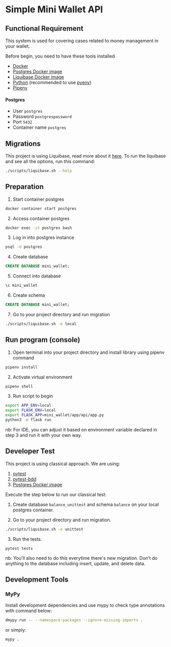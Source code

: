 # Simple Mini Wallet API

## Functional Requirement

This system is used for covering cases related to money management in your wallet.

Before begin, you need to have these tools installed

* [Docker](https://www.docker.com/)
* [Postgres Docker image](https://hub.docker.com/_/postgres)
* [Liquibase Docker image](https://hub.docker.com/r/liquibase/liquibase)
* [Python](https://www.python.org/) (recommended to use [pyenv](https://github.com/pyenv/pyenv))
* [Pipenv](https://github.com/pypa/pipenv)

#### Postgres

* User `postgres`
* Password `postgrespassword`
* Port `5432`
* Container name `postgres`

## Migrations

This project is using Liquibase, read more about it [here](https://www.liquibase.org/). To run the liquibase and see all
the options, run this command:

```bash
./scripts/liquibase.sh --help
```

## Preparation

1. Start container postgres

```bash
docker container start postgres
```

2. Access container postgres

```bash
docker exec -it postgres bash
```

3. Log in into postgres instance

```bash
psql -U postgres
```

4. Create database

```sql
CREATE DATABASE mini_wallet;
```

5. Connect into database

```bash
\c mini_wallet
```

6. Create schema

```sql
CREATE DATABASE mini_wallet;
```

7. Go to your project directory and run migration

```bash
./scripts/liquibase.sh -e local
```

## Run program (console)

1. Open terminal into your project directory and install library using pipenv command

```bash
pipenv install
```

2. Activate virtual environment

```bash
pipenv shell
```

3. Run script to begin

```bash
export APP_ENV=local
export FLASK_ENV=local
export FLASK_APP=mini_wallet/app/api/app.py
python3 -m flask run
```

nb: For IDE, you can adjust it based on environment variable declared in step 3 and run it with your own way.

## Developer Test

This project is using classical approach. We are using:

1. [pytest](https://docs.pytest.org/)
2. [pytest-bdd](https://pytest-bdd.readthedocs.io/en/latest/)
3. [Postgres Docker image](https://hub.docker.com/_/postgres)

Execute the step below to run our classical test:

1. Create database `balance_unittest` and schema `balance` on your local postgres container.

2. Go to your project directory and run migration.
```bash
./scripts/liquibase.sh -e unittest
```

3. Run the tests.

```
pytest tests
```

nb: You'll also need to do this everytime there's new migration. Don't do anything to the database including insert,
update, and delete data.

## Development Tools
### MyPy

Install development dependencies and use mypy to check type annotations with command below:

```bash
dmypy run -- --namespace-packages --ignore-missing-imports .
```

or simply:

```bash
mypy .
```